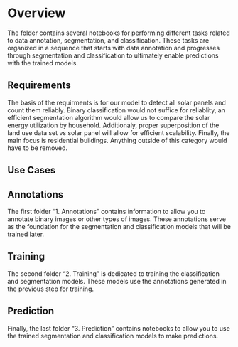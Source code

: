 # Overview
The folder contains several notebooks for performing different tasks related to data annotation, segmentation, and classification. These tasks are organized in a sequence that starts with data annotation and progresses through segmentation and classification to ultimately enable predictions with the trained models.

## Requirements
The basis of the requirments is for our model to detect all solar panels and count them reliably. Binary classification would not suffice for reliablity, an efficient segmentation algorithm would allow us to compare the solar energy utilization by household.
Additionaly, proper superposition of the land use data set vs solar panel will allow for efficient scalability.
Finally, the main focus is residential buildings. Anything outside of this category would have to be removed.

## Use Cases


## Annotations
The first folder “1. Annotations” contains information to allow you to annotate binary images or other types of images. These annotations serve as the foundation for the segmentation and classification models that will be trained later.



## Training
The second folder “2. Training” is dedicated to training the classification and segmentation models. These models use the annotations generated in the previous step for training. 
## Prediction
Finally, the last folder “3. Prediction” contains notebooks to allow you to use the trained segmentation and classification models to make predictions. 





